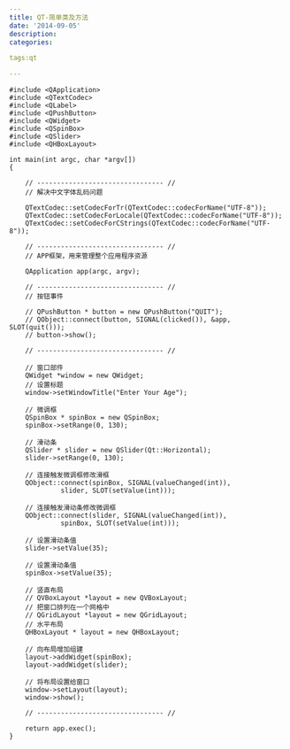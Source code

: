 ```yaml
---
title: QT-简单类及方法
date: '2014-09-05'
description:
categories:

tags:qt

---
```


	#include <QApplication>
	#include <QTextCodec>
	#include <QLabel>
	#include <QPushButton>
	#include <QWidget>
	#include <QSpinBox>
	#include <QSlider>
	#include <QHBoxLayout>

	int main(int argc, char *argv[])
	{

	    // -------------------------------- //
	    // 解决中文字体乱码问题

	    QTextCodec::setCodecForTr(QTextCodec::codecForName("UTF-8"));
	    QTextCodec::setCodecForLocale(QTextCodec::codecForName("UTF-8"));
	    QTextCodec::setCodecForCStrings(QTextCodec::codecForName("UTF-8"));

	    // -------------------------------- //
	    // APP框架，用来管理整个应用程序资源

	    QApplication app(argc, argv);

	    // -------------------------------- //
	    // 按钮事件

	    // QPushButton * button = new QPushButton("QUIT");
	    // QObject::connect(button, SIGNAL(clicked()), &app, SLOT(quit()));
	    // button->show();

	    // -------------------------------- //

	    // 窗口部件
	    QWidget *window = new QWidget;
	    // 设置标题
	    window->setWindowTitle("Enter Your Age");

	    // 微调框
	    QSpinBox * spinBox = new QSpinBox;
	    spinBox->setRange(0, 130);

	    // 滑动条
	    QSlider * slider = new QSlider(Qt::Horizontal);
	    slider->setRange(0, 130);

	    // 连接触发微调框修改滑框
	    QObject::connect(spinBox, SIGNAL(valueChanged(int)),
			     slider, SLOT(setValue(int)));

	    // 连接触发滑动条修改微调框
	    QObject::connect(slider, SIGNAL(valueChanged(int)),
			     spinBox, SLOT(setValue(int)));

	    // 设置滑动条值
	    slider->setValue(35);

	    // 设置滑动条值
	    spinBox->setValue(35);

	    // 竖直布局
	    // QVBoxLayout *layout = new QVBoxLayout;
	    // 把窗口排列在一个网格中
	    // QGridLayout *layout = new QGridLayout;
	    // 水平布局
	    QHBoxLayout * layout = new QHBoxLayout;

	    // 向布局增加组建
	    layout->addWidget(spinBox);
	    layout->addWidget(slider);

	    // 将布局设置给窗口
	    window->setLayout(layout);
	    window->show();

	    // -------------------------------- //

	    return app.exec();
	}


